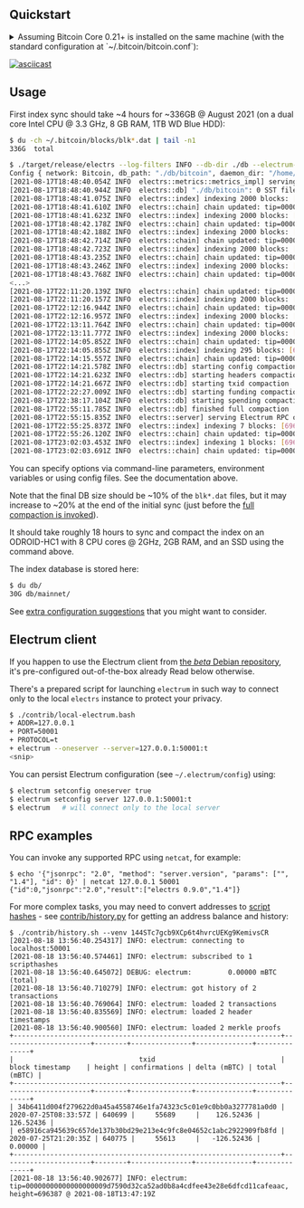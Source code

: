 ## Quickstart

<details>
<summary>Assuming Bitcoin Core 0.21+ is installed on the same machine (with the standard configuration at `~/.bitcoin/bitcoin.conf`):</summary>

```bash
$ bitcoind -server=1 -prune=0 &
$ # ... wait until the chain is synced (e.g. using `bitcoin-cli getblockchaininfo`)
$ electrs --log-filters=INFO --db-dir ./db --daemon-dir ~/.bitcoin --network bitcoin
```

</details>

[![asciicast](https://asciinema.org/a/zRNZp5HsBDi5rAlGWU7470Pzl.svg)](https://asciinema.org/a/zRNZp5HsBDi5rAlGWU7470Pzl?speed=3)

## Usage

First index sync should take ~4 hours for ~336GB @ August 2021 (on a dual core Intel CPU @ 3.3 GHz, 8 GB RAM, 1TB WD Blue HDD):
```bash
$ du -ch ~/.bitcoin/blocks/blk*.dat | tail -n1
336G  total

$ ./target/release/electrs --log-filters INFO --db-dir ./db --electrum-rpc-addr="127.0.0.1:50001"
Config { network: Bitcoin, db_path: "./db/bitcoin", daemon_dir: "/home/user/.bitcoin", daemon_auth: CookieFile("/home/user/.bitcoin/.cookie"), daemon_rpc_addr: V4(127.0.0.1:8332), daemon_p2p_addr: V4(127.0.0.1:8333), electrum_rpc_addr: V4(127.0.0.1:50001), monitoring_addr: V4(127.0.0.1:4224), wait_duration: 10s, index_batch_size: 10, index_lookup_limit: 100, ignore_mempool: false, server_banner: "Welcome to electrs 0.9.0 (Electrum Rust Server)!", args: [] }
[2021-08-17T18:48:40.054Z INFO  electrs::metrics::metrics_impl] serving Prometheus metrics on 127.0.0.1:4224
[2021-08-17T18:48:40.944Z INFO  electrs::db] "./db/bitcoin": 0 SST files, 0 GB, 0 Grows
[2021-08-17T18:48:41.075Z INFO  electrs::index] indexing 2000 blocks: [1..2000]
[2021-08-17T18:48:41.610Z INFO  electrs::chain] chain updated: tip=00000000dfd5d65c9d8561b4b8f60a63018fe3933ecb131fb37f905f87da951a, height=2000
[2021-08-17T18:48:41.623Z INFO  electrs::index] indexing 2000 blocks: [2001..4000]
[2021-08-17T18:48:42.178Z INFO  electrs::chain] chain updated: tip=00000000922e2aa9e84a474350a3555f49f06061fd49df50a9352f156692a842, height=4000
[2021-08-17T18:48:42.188Z INFO  electrs::index] indexing 2000 blocks: [4001..6000]
[2021-08-17T18:48:42.714Z INFO  electrs::chain] chain updated: tip=00000000dbbb79792303bdd1c6c4d7ab9c21bba0667213c2eca955e11230c5a5, height=6000
[2021-08-17T18:48:42.723Z INFO  electrs::index] indexing 2000 blocks: [6001..8000]
[2021-08-17T18:48:43.235Z INFO  electrs::chain] chain updated: tip=0000000094fbacdffec05aea9847000522a258c269ae37a74a818afb96fc27d9, height=8000
[2021-08-17T18:48:43.246Z INFO  electrs::index] indexing 2000 blocks: [8001..10000]
[2021-08-17T18:48:43.768Z INFO  electrs::chain] chain updated: tip=0000000099c744455f58e6c6e98b671e1bf7f37346bfd4cf5d0274ad8ee660cb, height=10000
<...>
[2021-08-17T22:11:20.139Z INFO  electrs::chain] chain updated: tip=00000000000000000002a23d6df20eecec15b21d32c75833cce28f113de888b7, height=690000
[2021-08-17T22:11:20.157Z INFO  electrs::index] indexing 2000 blocks: [690001..692000]
[2021-08-17T22:12:16.944Z INFO  electrs::chain] chain updated: tip=000000000000000000054dab4b85860fcee5808ab7357eb2bb45114a25b77380, height=692000
[2021-08-17T22:12:16.957Z INFO  electrs::index] indexing 2000 blocks: [692001..694000]
[2021-08-17T22:13:11.764Z INFO  electrs::chain] chain updated: tip=00000000000000000003f5acb5ec81df7c98c16bc8d89bdaadd4e8965729c018, height=694000
[2021-08-17T22:13:11.777Z INFO  electrs::index] indexing 2000 blocks: [694001..696000]
[2021-08-17T22:14:05.852Z INFO  electrs::chain] chain updated: tip=0000000000000000000dfc81671ac5a22d8751f9c1506689d3eaceaef26470b9, height=696000
[2021-08-17T22:14:05.855Z INFO  electrs::index] indexing 295 blocks: [696001..696295]
[2021-08-17T22:14:15.557Z INFO  electrs::chain] chain updated: tip=0000000000000000000eceb67a01c81c65b538a7b3729f879c6c1e248bb6577a, height=696295
[2021-08-17T22:14:21.578Z INFO  electrs::db] starting config compaction
[2021-08-17T22:14:21.623Z INFO  electrs::db] starting headers compaction
[2021-08-17T22:14:21.667Z INFO  electrs::db] starting txid compaction
[2021-08-17T22:22:27.009Z INFO  electrs::db] starting funding compaction
[2021-08-17T22:38:17.104Z INFO  electrs::db] starting spending compaction
[2021-08-17T22:55:11.785Z INFO  electrs::db] finished full compaction
[2021-08-17T22:55:15.835Z INFO  electrs::server] serving Electrum RPC on 127.0.0.1:50001
[2021-08-17T22:55:25.837Z INFO  electrs::index] indexing 7 blocks: [696296..696302]
[2021-08-17T22:55:26.120Z INFO  electrs::chain] chain updated: tip=0000000000000000000059e97dea0b0b9ebf4ac1fd66726b339fe1c9683de656, height=696302
[2021-08-17T23:02:03.453Z INFO  electrs::index] indexing 1 blocks: [696303..696303]
[2021-08-17T23:02:03.691Z INFO  electrs::chain] chain updated: tip=000000000000000000088107c337bf315e2db1e406c50566bd765f04a7e459b6, height=696303
```
You can specify options via command-line parameters, environment variables or using config files.
See the documentation above.

Note that the final DB size should be ~10% of the `blk*.dat` files, but it may increase to ~20% at the end of the initial sync (just before the [full compaction is invoked](https://github.com/facebook/rocksdb/wiki/Manual-Compaction)).

It should take roughly 18 hours to sync and compact the index on an ODROID-HC1 with 8 CPU cores @ 2GHz, 2GB RAM, and an SSD using the command above.

The index database is stored here:
```bash
$ du db/
30G db/mainnet/
```

See [extra configuration suggestions](config.md#extra-configuration-suggestions) that you might want to consider.

## Electrum client

If you happen to use the Electrum client from [the *beta* Debian repository](binaries.md#cnative-os-packages), it's pre-configured out-of-the-box already
Read below otherwise.

There's a prepared script for launching `electrum` in such way to connect only to the local `electrs` instance to protect your privacy.

```bash
$ ./contrib/local-electrum.bash
+ ADDR=127.0.0.1
+ PORT=50001
+ PROTOCOL=t
+ electrum --oneserver --server=127.0.0.1:50001:t
<snip>
```

You can persist Electrum configuration (see `~/.electrum/config`) using:
```bash
$ electrum setconfig oneserver true
$ electrum setconfig server 127.0.0.1:50001:t
$ electrum   # will connect only to the local server
```

## RPC examples

You can invoke any supported RPC using `netcat`, for example:

```
$ echo '{"jsonrpc": "2.0", "method": "server.version", "params": ["", "1.4"], "id": 0}' | netcat 127.0.0.1 50001
{"id":0,"jsonrpc":"2.0","result":["electrs 0.9.0","1.4"]}
```

For more complex tasks, you may need to convert addresses to 
[script hashes](https://electrumx-spesmilo.readthedocs.io/en/latest/protocol-basics.html#script-hashes) - see 
[contrib/history.py](https://github.com/romanz/electrs/blob/master/contrib/history.py) for getting an address balance and history:

```
$ ./contrib/history.sh --venv 144STc7gcb9XCp6t4hvrcUEKg9KemivsCR
[2021-08-18 13:56:40.254317] INFO: electrum: connecting to localhost:50001
[2021-08-18 13:56:40.574461] INFO: electrum: subscribed to 1 scripthashes
[2021-08-18 13:56:40.645072] DEBUG: electrum:         0.00000 mBTC (total)
[2021-08-18 13:56:40.710279] INFO: electrum: got history of 2 transactions
[2021-08-18 13:56:40.769064] INFO: electrum: loaded 2 transactions
[2021-08-18 13:56:40.835569] INFO: electrum: loaded 2 header timestamps
[2021-08-18 13:56:40.900560] INFO: electrum: loaded 2 merkle proofs
+------------------------------------------------------------------+----------------------+--------+---------------+--------------+--------------+
|                               txid                               |   block timestamp    | height | confirmations | delta (mBTC) | total (mBTC) |
+------------------------------------------------------------------+----------------------+--------+---------------+--------------+--------------+
| 34b6411d004f279622d0a45a4558746e1fa74323c5c01e9c0bb0a3277781a0d0 | 2020-07-25T08:33:57Z | 640699 |     55689     |    126.52436 |    126.52436 |
| e58916ca945639c657de137b30bd29e213e4c9fc8e04652c1abc2922909fb8fd | 2020-07-25T21:20:35Z | 640775 |     55613     |   -126.52436 |      0.00000 |
+------------------------------------------------------------------+----------------------+--------+---------------+--------------+--------------+
[2021-08-18 13:56:40.902677] INFO: electrum: tip=00000000000000000009d7590d32ca52ad0b8a4cdfee43e28e6dfcd11cafeaac, height=696387 @ 2021-08-18T13:47:19Z
```
